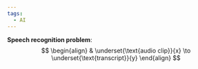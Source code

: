 ```yaml
---
tags:
  - AI
---
```


__Speech recognition problem__:
$$
\begin{align}
& \underset{\text{audio clip}}{x} \to \underset{\text{transcript}}{y}
\end{align}
$$


